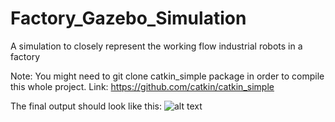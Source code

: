 # Factory_Gazebo_Simulation
 A simulation to closely represent the working flow industrial robots in a factory
 
 Note: You might need to git clone catkin_simple package in order to compile this whole project.
 Link: https://github.com/catkin/catkin_simple
 
 The final output should look like this:
 ![alt text](gif/my-image.gif)
